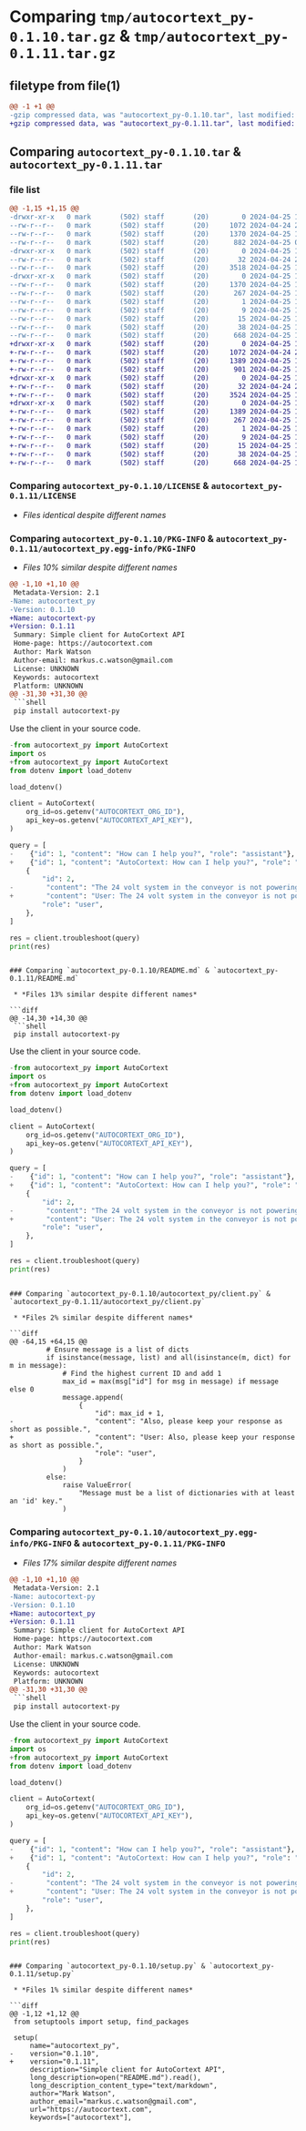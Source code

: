 # Comparing `tmp/autocortext_py-0.1.10.tar.gz` & `tmp/autocortext_py-0.1.11.tar.gz`

## filetype from file(1)

```diff
@@ -1 +1 @@
-gzip compressed data, was "autocortext_py-0.1.10.tar", last modified: Thu Apr 25 10:23:42 2024, max compression
+gzip compressed data, was "autocortext_py-0.1.11.tar", last modified: Thu Apr 25 10:30:20 2024, max compression
```

## Comparing `autocortext_py-0.1.10.tar` & `autocortext_py-0.1.11.tar`

### file list

```diff
@@ -1,15 +1,15 @@
-drwxr-xr-x   0 mark       (502) staff       (20)        0 2024-04-25 10:23:42.492099 autocortext_py-0.1.10/
--rw-r--r--   0 mark       (502) staff       (20)     1072 2024-04-24 23:42:07.000000 autocortext_py-0.1.10/LICENSE
--rw-r--r--   0 mark       (502) staff       (20)     1370 2024-04-25 10:23:42.491949 autocortext_py-0.1.10/PKG-INFO
--rw-r--r--   0 mark       (502) staff       (20)      882 2024-04-25 01:47:51.000000 autocortext_py-0.1.10/README.md
-drwxr-xr-x   0 mark       (502) staff       (20)        0 2024-04-25 10:23:42.490810 autocortext_py-0.1.10/autocortext_py/
--rw-r--r--   0 mark       (502) staff       (20)       32 2024-04-24 23:10:13.000000 autocortext_py-0.1.10/autocortext_py/__init__.py
--rw-r--r--   0 mark       (502) staff       (20)     3518 2024-04-25 10:23:19.000000 autocortext_py-0.1.10/autocortext_py/client.py
-drwxr-xr-x   0 mark       (502) staff       (20)        0 2024-04-25 10:23:42.491582 autocortext_py-0.1.10/autocortext_py.egg-info/
--rw-r--r--   0 mark       (502) staff       (20)     1370 2024-04-25 10:23:42.000000 autocortext_py-0.1.10/autocortext_py.egg-info/PKG-INFO
--rw-r--r--   0 mark       (502) staff       (20)      267 2024-04-25 10:23:42.000000 autocortext_py-0.1.10/autocortext_py.egg-info/SOURCES.txt
--rw-r--r--   0 mark       (502) staff       (20)        1 2024-04-25 10:23:42.000000 autocortext_py-0.1.10/autocortext_py.egg-info/dependency_links.txt
--rw-r--r--   0 mark       (502) staff       (20)        9 2024-04-25 10:23:42.000000 autocortext_py-0.1.10/autocortext_py.egg-info/requires.txt
--rw-r--r--   0 mark       (502) staff       (20)       15 2024-04-25 10:23:42.000000 autocortext_py-0.1.10/autocortext_py.egg-info/top_level.txt
--rw-r--r--   0 mark       (502) staff       (20)       38 2024-04-25 10:23:42.492254 autocortext_py-0.1.10/setup.cfg
--rw-r--r--   0 mark       (502) staff       (20)      668 2024-04-25 10:23:34.000000 autocortext_py-0.1.10/setup.py
+drwxr-xr-x   0 mark       (502) staff       (20)        0 2024-04-25 10:30:20.095195 autocortext_py-0.1.11/
+-rw-r--r--   0 mark       (502) staff       (20)     1072 2024-04-24 23:42:07.000000 autocortext_py-0.1.11/LICENSE
+-rw-r--r--   0 mark       (502) staff       (20)     1389 2024-04-25 10:30:20.094985 autocortext_py-0.1.11/PKG-INFO
+-rw-r--r--   0 mark       (502) staff       (20)      901 2024-04-25 10:29:05.000000 autocortext_py-0.1.11/README.md
+drwxr-xr-x   0 mark       (502) staff       (20)        0 2024-04-25 10:30:20.093191 autocortext_py-0.1.11/autocortext_py/
+-rw-r--r--   0 mark       (502) staff       (20)       32 2024-04-24 23:10:13.000000 autocortext_py-0.1.11/autocortext_py/__init__.py
+-rw-r--r--   0 mark       (502) staff       (20)     3524 2024-04-25 10:28:35.000000 autocortext_py-0.1.11/autocortext_py/client.py
+drwxr-xr-x   0 mark       (502) staff       (20)        0 2024-04-25 10:30:20.094434 autocortext_py-0.1.11/autocortext_py.egg-info/
+-rw-r--r--   0 mark       (502) staff       (20)     1389 2024-04-25 10:30:20.000000 autocortext_py-0.1.11/autocortext_py.egg-info/PKG-INFO
+-rw-r--r--   0 mark       (502) staff       (20)      267 2024-04-25 10:30:20.000000 autocortext_py-0.1.11/autocortext_py.egg-info/SOURCES.txt
+-rw-r--r--   0 mark       (502) staff       (20)        1 2024-04-25 10:30:20.000000 autocortext_py-0.1.11/autocortext_py.egg-info/dependency_links.txt
+-rw-r--r--   0 mark       (502) staff       (20)        9 2024-04-25 10:30:20.000000 autocortext_py-0.1.11/autocortext_py.egg-info/requires.txt
+-rw-r--r--   0 mark       (502) staff       (20)       15 2024-04-25 10:30:20.000000 autocortext_py-0.1.11/autocortext_py.egg-info/top_level.txt
+-rw-r--r--   0 mark       (502) staff       (20)       38 2024-04-25 10:30:20.095270 autocortext_py-0.1.11/setup.cfg
+-rw-r--r--   0 mark       (502) staff       (20)      668 2024-04-25 10:30:13.000000 autocortext_py-0.1.11/setup.py
```

### Comparing `autocortext_py-0.1.10/LICENSE` & `autocortext_py-0.1.11/LICENSE`

 * *Files identical despite different names*

### Comparing `autocortext_py-0.1.10/PKG-INFO` & `autocortext_py-0.1.11/autocortext_py.egg-info/PKG-INFO`

 * *Files 10% similar despite different names*

```diff
@@ -1,10 +1,10 @@
 Metadata-Version: 2.1
-Name: autocortext_py
-Version: 0.1.10
+Name: autocortext-py
+Version: 0.1.11
 Summary: Simple client for AutoCortext API
 Home-page: https://autocortext.com
 Author: Mark Watson
 Author-email: markus.c.watson@gmail.com
 License: UNKNOWN
 Keywords: autocortext
 Platform: UNKNOWN
@@ -31,30 +31,30 @@
 ```shell
 pip install autocortext-py
 ```
 
 Use the client in your source code.
 
 ```python
-from autocortext_py import AutoCortext
 import os
+from autocortext_py import AutoCortext
 from dotenv import load_dotenv
 
 load_dotenv()
 
 client = AutoCortext(
     org_id=os.getenv("AUTOCORTEXT_ORG_ID"),
     api_key=os.getenv("AUTOCORTEXT_API_KEY"),
 )
 
 query = [
-    {"id": 1, "content": "How can I help you?", "role": "assistant"},
+    {"id": 1, "content": "AutoCortext: How can I help you?", "role": "assistant"},
     {
         "id": 2,
-        "content": "The 24 volt system in the conveyor is not powering on.",
+        "content": "User: The 24 volt system in the conveyor is not powering on.",
         "role": "user",
     },
 ]
 
 res = client.troubleshoot(query)
 print(res)
 ```
```

### Comparing `autocortext_py-0.1.10/README.md` & `autocortext_py-0.1.11/README.md`

 * *Files 13% similar despite different names*

```diff
@@ -14,30 +14,30 @@
 ```shell
 pip install autocortext-py
 ```
 
 Use the client in your source code.
 
 ```python
-from autocortext_py import AutoCortext
 import os
+from autocortext_py import AutoCortext
 from dotenv import load_dotenv
 
 load_dotenv()
 
 client = AutoCortext(
     org_id=os.getenv("AUTOCORTEXT_ORG_ID"),
     api_key=os.getenv("AUTOCORTEXT_API_KEY"),
 )
 
 query = [
-    {"id": 1, "content": "How can I help you?", "role": "assistant"},
+    {"id": 1, "content": "AutoCortext: How can I help you?", "role": "assistant"},
     {
         "id": 2,
-        "content": "The 24 volt system in the conveyor is not powering on.",
+        "content": "User: The 24 volt system in the conveyor is not powering on.",
         "role": "user",
     },
 ]
 
 res = client.troubleshoot(query)
 print(res)
 ```
```

### Comparing `autocortext_py-0.1.10/autocortext_py/client.py` & `autocortext_py-0.1.11/autocortext_py/client.py`

 * *Files 2% similar despite different names*

```diff
@@ -64,15 +64,15 @@
         # Ensure message is a list of dicts
         if isinstance(message, list) and all(isinstance(m, dict) for m in message):
             # Find the highest current ID and add 1
             max_id = max(msg["id"] for msg in message) if message else 0
             message.append(
                 {
                     "id": max_id + 1,
-                    "content": "Also, please keep your response as short as possible.",
+                    "content": "User: Also, please keep your response as short as possible.",
                     "role": "user",
                 }
             )
         else:
             raise ValueError(
                 "Message must be a list of dictionaries with at least an 'id' key."
             )
```

### Comparing `autocortext_py-0.1.10/autocortext_py.egg-info/PKG-INFO` & `autocortext_py-0.1.11/PKG-INFO`

 * *Files 17% similar despite different names*

```diff
@@ -1,10 +1,10 @@
 Metadata-Version: 2.1
-Name: autocortext-py
-Version: 0.1.10
+Name: autocortext_py
+Version: 0.1.11
 Summary: Simple client for AutoCortext API
 Home-page: https://autocortext.com
 Author: Mark Watson
 Author-email: markus.c.watson@gmail.com
 License: UNKNOWN
 Keywords: autocortext
 Platform: UNKNOWN
@@ -31,30 +31,30 @@
 ```shell
 pip install autocortext-py
 ```
 
 Use the client in your source code.
 
 ```python
-from autocortext_py import AutoCortext
 import os
+from autocortext_py import AutoCortext
 from dotenv import load_dotenv
 
 load_dotenv()
 
 client = AutoCortext(
     org_id=os.getenv("AUTOCORTEXT_ORG_ID"),
     api_key=os.getenv("AUTOCORTEXT_API_KEY"),
 )
 
 query = [
-    {"id": 1, "content": "How can I help you?", "role": "assistant"},
+    {"id": 1, "content": "AutoCortext: How can I help you?", "role": "assistant"},
     {
         "id": 2,
-        "content": "The 24 volt system in the conveyor is not powering on.",
+        "content": "User: The 24 volt system in the conveyor is not powering on.",
         "role": "user",
     },
 ]
 
 res = client.troubleshoot(query)
 print(res)
 ```
```

### Comparing `autocortext_py-0.1.10/setup.py` & `autocortext_py-0.1.11/setup.py`

 * *Files 1% similar despite different names*

```diff
@@ -1,12 +1,12 @@
 from setuptools import setup, find_packages
 
 setup(
     name="autocortext_py",
-    version="0.1.10",
+    version="0.1.11",
     description="Simple client for AutoCortext API",
     long_description=open("README.md").read(),
     long_description_content_type="text/markdown",
     author="Mark Watson",
     author_email="markus.c.watson@gmail.com",
     url="https://autocortext.com",
     keywords=["autocortext"],
```


